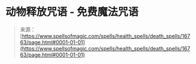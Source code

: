 <!--yml

category: 未分类

date: 2024-06-12 18:57:28

-->

# 动物释放咒语 - 免费魔法咒语

> 来源：[https://www.spellsofmagic.com/spells/health_spells/death_spells/16763/page.html#0001-01-01](https://www.spellsofmagic.com/spells/health_spells/death_spells/16763/page.html#0001-01-01)
